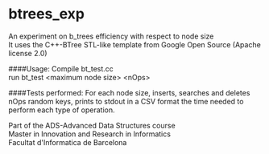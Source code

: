 # btrees_exp

An experiment on b_trees efficiency with respect to node size  
It uses the C++-BTree STL-like template from Google Open Source (Apache license 2.0)

####Usage:
Compile bt_test.cc  
run bt_test \<maximum node size\> \<nOps\>

####Tests performed:
For each node size, inserts, searches and deletes nOps random keys, prints to stdout in a CSV format the time needed to perform each type of operation.


Part of the ADS-Advanced Data Structures course  
Master in Innovation and Research in Informatics  
Facultat d'Informatica de Barcelona  

